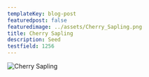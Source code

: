 ```yaml
---
templateKey: blog-post
featuredpost: false
featuredimage: ../assets/Cherry_Sapling.png
title: Cherry Sapling
description: Seed
testfield: 1256
---
```

![Cherry Sapling](../assets/Cherry_Sapling.png)